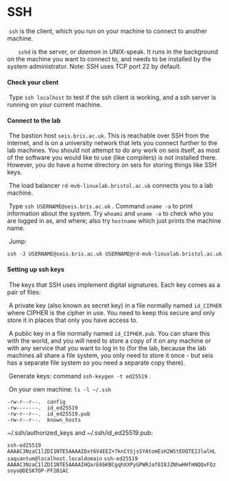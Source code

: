 # SSH

​	`ssh` is the client, which you run on your machine to connect to another machine.

​	`	sshd` is the server, or *daemon* in UNIX-speak. It runs in the background on the machine you want to connect to, and needs to be installed by the system administrator. Note: SSH uses TCP port 22 by default.

#### Check your client

​	Type `ssh localhost` to test if the ssh client is working, and a ssh server is running on your current machine.

#### Connect to the lab

​	The bastion host `seis.bris.ac.uk`. This is reachable over SSH from the internet, and is on a university network that lets you connect further to the lab machines. You should not attempt to do any work on seis itself, as most of the software you would like to use (like compilers) is not installed there. However, you do have a home directory on seis for storing things like SSH keys.

​	The load balancer `rd-mvb-linuxlab.bristol.ac.uk`  connects you to a lab machine. 

​	Type `ssh USERNAME@seis.bris.ac.uk` . Command `uname -a` to print information about the system.  Try `whoami` and `uname -a` to check who you are logged in as, and where; also try `hostname` which just prints the machine name.

​	Jump:

```
ssh -J USERNAME@seis.bris.ac.uk USERNAME@rd-mvb-linuxlab.bristol.ac.uk
```

#### Setting up ssh keys

​	The keys that SSH uses implement digital signatures. Each key comes as a pair of files:

​	A private key (also known as secret key) in a file normally named `id_CIPHER` where CIPHER is the cipher in use. You need to keep this secure and only store it in places that only you have access to.

​	A public key in a file normally named `id_CIPHER.pub`. You can share this with the world, and you will need to store a copy of it on any machine or with any service that you want to log in to (for the lab, because the lab machines all share a file system, you only need to store it once - but seis has a separate file system so you need a separate copy there).

​	Generate keys: command `ssh-keygen -t ed25519` .

​	On your own machine: `ls -l ~/.ssh` 

```
-rw-r--r--.  config
-rw-------.  id_ed25519
-rw-r--r--.  id_ed25519.pub
-rw-r--r--.  known_hosts
```



~/.ssh/authorized_keys and ~/.ssh/id_ed25519.pub:

`ssh-ed25519 AAAAC3NzaC1lZDI1NTE5AAAAIDxt6V4EEZ+7knCtSjsSYAtomEsH2WStEOQTE2JlwlHL saquantum@localhost.localdomain`
`ssh-ed25519 AAAAC3NzaC1lZDI1NTE5AAAAIHQarE6bKBCgqhXXPyGPWRJaf8I8JZNhwHHfmNQQxFQz soyo@DESKTOP-PF2B1AC`